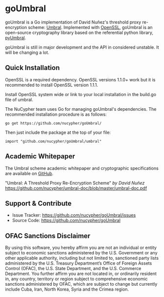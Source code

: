 # goUmbral

goUmbral is a Go implementation of David Nuñez's threshold proxy re-encryption scheme: [Umbral][1].
Implemented with [OpenSSL][2], goUmbral is an open-source cryptography library based on the referential
python library, [pyUmbral][3].

[1]: https://github.com/nucypher/umbral-doc/blob/master/umbral-doc.pdf  "Umbral"
[2]: https://www.openssl.org/                                           "OpenSSL"
[3]: https://github.com/nucypher/pyUmbral/                              "pyUmbral"

goUmbral is still in major development and the API in considered unstable. It will be changing a lot.

Quick Installation
------------------

OpenSSL is a required dependency. OpenSSL versions 1.1.0+ work but it is recommended to install OpenSSL version 1.1.1.

Install OpenSSL system wide or link to your local installation in the build.go file of umbral.

The NuCypher team uses Go for managing goUmbral's dependencies.
The recommended installation procedure is as follows:

`go get https://github.com/nucypher/goUmbral/`

Then just include the package at the top of your file:

`import "github.com/nucypher/goUmbral/umbral"`

Academic Whitepaper
-------------------

The Umbral scheme academic whitepaper and cryptographic specifications
are available on [GitHub][1].

  "Umbral: A Threshold Proxy Re-Encryption Scheme"
  *by David Nuñez*
  https://github.com/nucypher/umbral-doc/blob/master/umbral-doc.pdf

Support & Contribute
--------------------

- Issue Tracker: https://github.com/nucypher/goUmbral/issues
- Source Code: https://github.com/nucypher/goUmbral

OFAC Sanctions Disclaimer
-------------------------

By using this software, you hereby affirm you are not an individual or entity subject to economic sanctions administered by the U.S. Government or any other applicable authority, including but not limited to, sanctioned party lists administered by the U.S. Treasury Department’s Office of Foreign Assets Control (OFAC), the U.S. State Department, and the U.S. Commerce Department.  You further affirm you are not located in, or ordinarily resident in, any country, territory or region subject to comprehensive economic sanctions administered by OFAC, which are subject to change but currently include Cuba, Iran, North Korea, Syria and the Crimea region.
